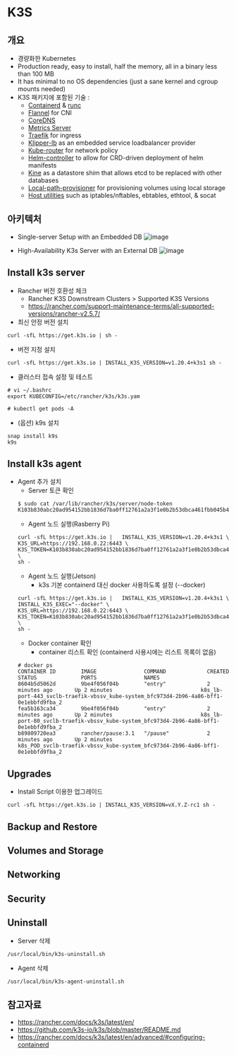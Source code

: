 # K3S 
## 개요
- 경량화한 Kubernetes 
- Production ready, easy to install, half the memory, all in a binary less than 100 MB
- It has minimal to no OS dependencies (just a sane kernel and cgroup mounts needed)
- K3S 패키지에 포함된 기술 :
  * [Containerd](https://containerd.io/) & [runc](https://github.com/opencontainers/runc)
  * [Flannel](https://github.com/coreos/flannel) for CNI
  * [CoreDNS](https://coredns.io/)
  * [Metrics Server](https://github.com/kubernetes-sigs/metrics-server)
  * [Traefik](https://containo.us/traefik/) for ingress
  * [Klipper-lb](https://github.com/k3s-io/klipper-lb) as an embedded service loadbalancer provider
  * [Kube-router](https://www.kube-router.io/) for network policy
  * [Helm-controller](https://github.com/k3s-io/helm-controller) to allow for CRD-driven deployment of helm manifests
  * [Kine](https://github.com/k3s-io/kine) as a datastore shim that allows etcd to be replaced with other databases
  * [Local-path-provisioner](https://github.com/rancher/local-path-provisioner) for provisioning volumes using local storage
  * [Host utilities](https://github.com/k3s-io/k3s-root) such as iptables/nftables, ebtables, ethtool, & socat

## 아키텍처
- Single-server Setup with an Embedded DB
![image](https://user-images.githubusercontent.com/11453229/123926517-e8f42b00-d9c6-11eb-99b2-2629a9418cf8.png)

- High-Availability K3s Server with an External DB
![image](https://user-images.githubusercontent.com/11453229/123926607-ff01eb80-d9c6-11eb-9c61-35a0e53491f1.png)

## Install k3s server
- Rancher 버전 호환성 체크 
  - Rancher K3S Downstream Clusters > Supported K3S Versions
  - https://rancher.com/support-maintenance-terms/all-supported-versions/rancher-v2.5.7/
- 최신 안정 버전 설치
```
curl -sfL https://get.k3s.io | sh -
```
- 버전 지정 설치
```
curl -sfL https://get.k3s.io | INSTALL_K3S_VERSION=v1.20.4+k3s1 sh -
```
- 클러스터 접속 설정 및 테스트
```
# vi ~/.bashrc
export KUBECONFIG=/etc/rancher/k3s/k3s.yam

# kubectl get pods -A
```
- (옵션) k9s 설치
```
snap install k9s
k9s
```

## Install k3s agent
- Agent 추가 설치
  - Server 토큰 확인
   ```
   $ sudo cat /var/lib/rancher/k3s/server/node-token
   K103b830abc20ad954152bb1836d7ba0ff12761a2a3f1e0b2b53dbca461fbb045b4::server:9755ec56d0bfe2000145289e55e50987
   ```
  - Agent 노드 실행(Rasberry Pi)
   ```
   curl -sfL https://get.k3s.io |   INSTALL_K3S_VERSION=v1.20.4+k3s1 \
   K3S_URL=https://192.168.0.22:6443 \
   K3S_TOKEN=K103b830abc20ad954152bb1836d7ba0ff12761a2a3f1e0b2b53dbca461fbb045b4::server:9755ec56d0bfe2000145289e55e50987 \
   sh -
   ```
  - Agent 노드 실행(Jetson) 
    - k3s 기본 containerd 대신 docker 사용하도록 설정 (--docker)
   ```
   curl -sfL https://get.k3s.io |   INSTALL_K3S_VERSION=v1.20.4+k3s1 \
   INSTALL_K3S_EXEC="--docker" \
   K3S_URL=https://192.168.0.22:6443 \
   K3S_TOKEN=K103b830abc20ad954152bb1836d7ba0ff12761a2a3f1e0b2b53dbca461fbb045b4::server:9755ec56d0bfe2000145289e55e50987 \
   sh -
   ```
    - Docker container 확인 
      - container 리스트 확인 (containerd 사용시에는 리스트 목록이 없음)
   ```
   # docker ps
   CONTAINER ID        IMAGE               COMMAND             CREATED             STATUS              PORTS               NAMES
   8604b5d5062d        9be4f056f04b        "entry"             2 minutes ago       Up 2 minutes                            k8s_lb-port-443_svclb-traefik-vbssv_kube-system_bfc973d4-2b96-4a86-bff1-0e1ebbfd9fba_2
   fea5b163ca34        9be4f056f04b        "entry"             2 minutes ago       Up 2 minutes                            k8s_lb-port-80_svclb-traefik-vbssv_kube-system_bfc973d4-2b96-4a86-bff1-0e1ebbfd9fba_2
   b89809720ea3        rancher/pause:3.1   "/pause"            2 minutes ago       Up 2 minutes                            k8s_POD_svclb-traefik-vbssv_kube-system_bfc973d4-2b96-4a86-bff1-0e1ebbfd9fba_2
   ```

## Upgrades
- Install Script 이용한 업그레이드
```
curl -sfL https://get.k3s.io | INSTALL_K3S_VERSION=vX.Y.Z-rc1 sh -
```

## Backup and Restore
## Volumes and Storage
## Networking
## Security
## Uninstall
- Server 삭제
```
/usr/local/bin/k3s-uninstall.sh  
```
- Agent 삭제
```
/usr/local/bin/k3s-agent-uninstall.sh
```

## 참고자료
- https://rancher.com/docs/k3s/latest/en/
- https://github.com/k3s-io/k3s/blob/master/README.md
- https://rancher.com/docs/k3s/latest/en/advanced/#configuring-containerd
